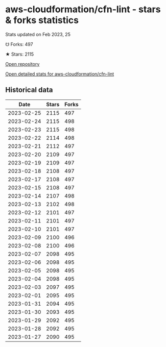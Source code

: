 # aws-cloudformation/cfn-lint - stars & forks statistics

Stats updated on Feb 2023, 25

☋ Forks: 497

★ Stars: 2115

[Open repository](https://github.com/aws-cloudformation/cfn-lint)

[Open detailed stats for aws-cloudformation/cfn-lint](https://reviewgithub.com/rep/aws-cloudformation/cfn-lint)

## Historical data
| Date | Stars | Forks |
|------|-------|-------|
| 2023-02-25 | 2115 | 497 | 
| 2023-02-24 | 2115 | 498 | 
| 2023-02-23 | 2115 | 498 | 
| 2023-02-22 | 2114 | 498 | 
| 2023-02-21 | 2112 | 497 | 
| 2023-02-20 | 2109 | 497 | 
| 2023-02-19 | 2109 | 497 | 
| 2023-02-18 | 2108 | 497 | 
| 2023-02-17 | 2108 | 497 | 
| 2023-02-15 | 2108 | 497 | 
| 2023-02-14 | 2107 | 498 | 
| 2023-02-13 | 2102 | 498 | 
| 2023-02-12 | 2101 | 497 | 
| 2023-02-11 | 2101 | 497 | 
| 2023-02-10 | 2101 | 497 | 
| 2023-02-09 | 2100 | 496 | 
| 2023-02-08 | 2100 | 496 | 
| 2023-02-07 | 2098 | 495 | 
| 2023-02-06 | 2098 | 495 | 
| 2023-02-05 | 2098 | 495 | 
| 2023-02-04 | 2098 | 495 | 
| 2023-02-03 | 2097 | 495 | 
| 2023-02-01 | 2095 | 495 | 
| 2023-01-31 | 2094 | 495 | 
| 2023-01-30 | 2093 | 495 | 
| 2023-01-29 | 2092 | 495 | 
| 2023-01-28 | 2092 | 495 | 
| 2023-01-27 | 2090 | 495 | 

